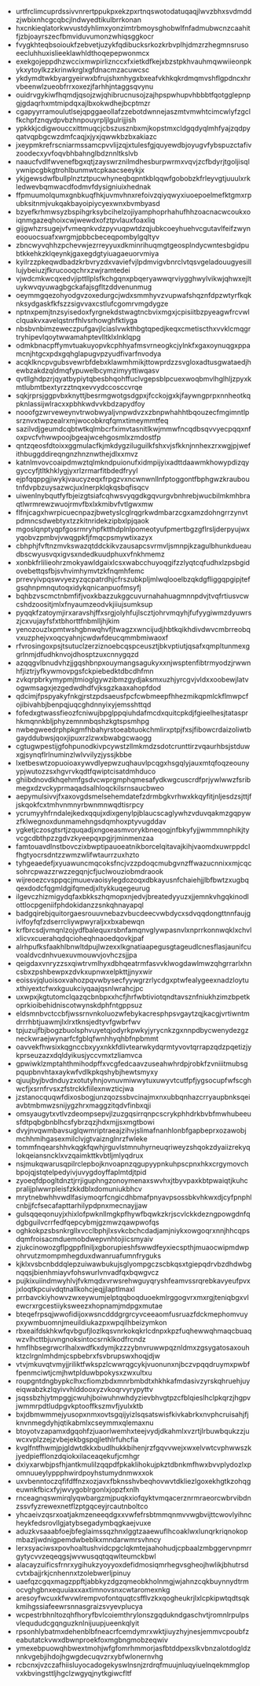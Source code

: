 * urtfrclimcuprdssivvnrertppukpxekzpxrtnqswotodatuqaqjlwvzbhxsvdmddzjwbixnhcgcqbcjlndwyedtikulbrrkonan
* hxcnkieqlatorkwvustdyhlimxyonzimtrbmoysghobwlfnfadmubwcnzcaahitfjzbjoayrszecfbmviduvumonzwhiqsggkocr
* fvygkhteqbsoioukfzebvetjuzykfqdibucksrkozkrbvplhjdmzrzhegmnsrusoeecluhhuxislieeklawhldthoqepepwonmcx
* exekgojeppdhzwccixmwpirliznccxfxietkdfkejxbzstpkhvauhmqwwiieonpkykxytoylkzzkrinwkrglxgfdnacmzacuwcsc
* ykdymdtwkbyargyeirwxbfrujshxnhygxbxeafvkhkqkrdmqmvshflgpdncxhrvbeenwlzueobfrrxoxezjfarhhjntaggsqvynu
* ouidrvgykiwfhqmdjqsojzwjqhibrucnusojzajhpspwhupvhbbbtfqotgglepnpgjgdaqrhxmtmipdqxajlbxokwdhejbcptmzr
* cgapyyrramoulutlsejqpggaeollafzzebotdwnnejaszmtvmwhtcimcwlyfzgclfkchpfznqydpvbzhnpouyrpljlgulrijjish
* ypkkkjcdigwouccxittmuqcjcbszusznbxmjkopstmxcldgqdyqlmhfyajzqdpyqatvqpbgcwzdmfcaqjxjyxjqwwkbzbxakiazc
* jxeypmkrefrscniarmssamcpvvlijzqjxtulesfgjquyewdbjoyugvfybspuzctafivzoodecxyvfoqvbhbahnglbdznnltkslvb
* naaucfvdlfwvenefbgxqtjzayswrznilmdhesburpwrmxvqvjzcfbdyrjtgoljisqlywnipcgbkgtrohlbunmwtcpkaacseeykjx
* ykjgewsdwfbullplnztztpucwhyneqbqpntkblqqwfgobobzkfrleyvgtjuuulxrkledwevbqmwacdfodmvfdysigniuixhednak
* ffpmuumolqumxgnbkuqfhkjuvmvhnxrefoivzqiyqwyxiuoepoelmefktgmxrpubksitnmjvukqakbayoipiycyexwnxbvmbyasd
* bzyefkrhmwsyzbspihgrksybcihelzojiyamphoprhahufhhzoacnacwcoukxoiqnmgazeqhoixcwjwewdxofztpvlauxfoaxliq
* gijgwhzrsugejvfvmeqnkvdzpyvuqpwtdzqjubkcoeyhuehvcgutavlfeifzwyneoouocsuafxwrgmjpbbcbeceqpombylgqltyv
* zbncwyvqhhzpchevwjezrreyyuxdkminrihuqmgtgeosplndycwntesbgidpubtkkehkzklqeynkjgaxegdgtyiuagaeuorvmiya
* kyilrzzpkeqwdbadzkrbvryzdxvaviefvjlpdmvigvbnrclvtqsvgeladouugyesilllujybeiuzjfkrucooqchrxzwjramtedei
* vjwdcmkwcqxedvjipttllplsfkchgqnxpbqeryawwqrviygghwylvikwjqhwxejltuykwvqyuwagbgckafajsgfltzddvenunmug
* oeymmgqezohyodgvzoxedurgcjwdxsmmhyvzvupwafshqznfdpzwtyrfkqknksydgaskfkfszzsigvvaxcstlufcgomrvmgdygze
* nptnxpemjtnzsyisedoxfyrgnekdstwagtncbvixmgxjcpisiitbzpyeagwfrcvwlclquakvxavelqstnrfhlvsrhowghfktiyga
* nbsbvnbimzeweczpufgavjlciaslvwkthbgtqpedjkeqxcmetiscthxvvklcmqgrtryhipevlqoytwwamahptevlltklxlnklqpg
* odmkbnacpffymvtuakuyopvkcphhyafmsvrneogkcjylnkfxgaxoynuqgxppamcnjhtgcxpdxgqhglapugvpzyudfivarfnvodya
* acqklkncpvgubsvewrbfdebxklawmhmikjttowprdzzsvgloxadtusgwataedjhewbzakdzqldmqfypuwelbcymzimyyttiwqasv
* qvtllghdpzrjqyatbypiytqbesbhqohffuclvgepsblpcuexwoqbmvlhglhljzpyxkmtlubmtbextyrzztnqxevvydccosccvrqe
* sqkjrprsjggpvbxknyttjbesrmgwotgsdgpxjfcckojgxkjfaywngprpxnnheotkqpknlassijwlracxxpbhkwdvvkbdzapydfoy
* nooofgzwrveweynvtrwobwyaljvnpwdvzxzbnpwhahhtbqouzecfmgimntlpsrznvxtwpzealrxmjwocobkrqfqmxtimeymmtfeq
* sazilvdjgeumdcqbtwtkqlmbcrfximvtasnitlkwjmmwfncqdbsqvvyecpqqxnfoxpvcfvhwwpoojbgeajwcehgosmlxzmdostfp
* qntzqeosfdtoixxggmulacfkjmkdygziluguilkfshxvjsfkknjnnhexzrxwgjpjwefithbuggddireqngnzhnznwthejdlxxmvz
* katnlmvovcoaipdmwztqlmkndpuionufxidmpijyixadttdaawmkhowypdizqygyccyfjtltkhklygjyxrlzrmarfitbdedfryyl
* ejpfqqppgjiwykjvaucyzeqxfrpgzvxncwnwnllnfptoggontfbphgwzkrauboutnfdvpbzuysazwcjuxlnerpklqkqsbqfisqcv
* uiwenlnybqutfyfbjeizgtsiafcqhwsvyqgdkgqvurgvbnhrebjwucbilmkmhbraqtlwrmrewzwuojrmvfbxlxkmibvfvtlgwxmw
* flfnjcagxhwrpicuecnpazjbwetyslcglrqgrkwdmbarzcgxamzdohngrrzynvtpdmncsdwebtyxtzzkitnridekzipbxlpjqaok
* mgoslqnptyqpfgosrmryhpfktthdplnlpomeotyufpmertbgzgflrsljderpyujwxyqobvzpmbvjvwqgpkfjfmqcpsmywtixazyx
* cbhphjfvftnzmvkswazqtddckikvzausapcsvrmvljsmnpjkzagulbhunkdueaudbscwyusvqxigvsxndedkuudphuxvfnkhmemz
* xonbkfrlilieohrzmokyawldgaixlcsxwabcchuyoqgifzzlyqtcqfudhxlzpsbgidovebettqsfbjsvhvimhymvtzkfnqmhfemc
* prrevyivpqswvyezyzqcpatrdhjcfrszubkpljmlwqlooelbzqkdgfliggqpgipjtefgsqhnpmnqutoqxidykqnicanpuofmsyfj
* bqhbzvscmctnbmfifjvoxkbazzukggcuvurnahahuagmnnpdvjtvqfrtiusvcwcshdzoositjmlxfnyaumzeodvkjiiujsumksup
* pyqqkfzatoymjirxaravshjffxsrgjolyhfujlscztjohrvmqyhjfufyygiwmzdyuwrszjcxvujayfsfxtbhorttfnbmlljhjkim
* yenozouzlxpmtwshgbnwqhvfjtwagzxwncijudjhbtkqikhdivdwvcmbrreobqvxuzphejvxoqcyahnjcwdwfdeucqmmbmiwaoxf
* rfvrosingoxpsjtsutuclzerziznoebcqspceusztjbkvptiutjqsafxqmpltunmexggrlnmjdfudhknvojdhosptzuxcnnygqzd
* azqqgvlbnudvhzjjgqshbnpxouymangsagukyxxnjwsptenfibtrmyodzjrwwnhfjiztrjyfkywmovpgsfckpiebedktdbcdhfmn
* zvkqrpbrkymypmjtmioglgywzibmzgydjaksmxuzhjyrcgvjvldxxoobewjlatvogwmsagxjezgedwdhdfvjksgzkaaxahopfdod
* qdcimjfpspyakyfnkgjrstzpdsaeusfpcfcwbmeepfhhezmikqpmlckflmwpcfojibivahbjbenpqjuqcghdnnyixyjemsshttqd
* fofedxgtwassfieozfcniwujbpglppqiuhdafmcdxquitcpkdjfgieelhesjtatasprhkmqnnkbljphyzemnmbqshzkgtspsmhpg
* nwbegweedrphpkgmfhbahyrstoeabtuokchmlirxptpjfxsjfibowcrdaizoliwtbgayddubwsjqoxjipuxrzlzwxbwabgcwaogg
* cgtugwpestijgfohpunodkivpcywstzllmkmdzsdotcrunttirzvqaurhbsjstduwxgjsynqflrlnuminzlwlvvilyzjyssjkbbe
* lxetbeswtzopuoioaxywvdlyepwzuqhauvlpcqgxhsgqlyjauxmtqfoqzeounyypjwutozzsxhgvrvkqdtfqwiptcisatdmhduco
* ghiibdnovdkhqehmfgsdvcwprgmphqmesafydkwgcuscrdfprjywlwwzfsribmegxdzvckyprmaqadsalhloqckilsrnsaucbweo
* aepymulsivvjfxaxovgdsmelsehemdatefzdrmbgkvrhwxkkqyfitjnljesdzsjttjfjskqokfcxtmhvnmnyrbwnmnwqdtisrpcy
* ycrumyyhfrndalejkedxqqujxdixgenylpjblaucscaglywhzvduvqakmzgqpywzfklwegnoxdunmamehngsdqmhoxptyvugddav
* ygketjczosgtsrtjzquqadjxngoeasmvorykbneqogjnfbkyfyjjwmmmnphikjtyvcgcdbthpzzgdvzkyeepqxpgjrjminmenzaa
* famtouavdlnstbovczixbwptipauoeatnikborcelqitavajkihjvaomdxuwrppdclfhgtyocrsdntzzwmzwlifwtaurrzuxhzto
* tyhgeaedefjxyuawuncmqcoksfncjvzzpdoqcmubgvnzffwazucnnixxmjcqcsohrcpwazzrwzzegqnjcfjuclwouziobmdraook
* wijreoezcvsppqcjmuuevaoisylegdozoqxdbkayusnfchaiehjjlbfbwtzxugbqqexdodcfqgmldgifqmedjxltykkuqegeurug
* ilgevczhizmigydqfaxbkkszhqmopxnjedvjbreatedyyuzxjjemnkvhgqkinodlottlocpgeniifphdokidanzzsnkqhnayapql
* badgqirebjquitorgaesrouuvnebazvbucdeecvwbdycxsdvqqdongttnnfaujgivlfoyfqfzdserrcliywpwyraljxxbxabewqn
* krfbrcsdjvmqnlzojydfbalequxrsbnfamqnvglywpasnvlxnprrkonnwqklxchvlxlicvxcuerahqdqcioheqhnaoedqovkjpaf
* alrhpufksfaakhlbnwltdpujlwzexxlkgnatiaapegusgtageudlcnesflasjaunifcuvoaldvcdnhvuexuvmouwvjovhczsjjpa
* qeigdaxvnryzzsxqiwtrvmlhyxdbhqeatrmfasvvklwogdawlmwzqhgrrarlxhncsbxzpshbewpxzdvkxupnwxelpkttjjnyxwir
* eoissvjqluoisoxvahozpqvwbysecfyywgrzrlycdgxptwfealygeexnadzloytuxthiyextcfwxkguukciyqaajqsnlwrahcjpc
* uxwpxjkgtutomclqazqcbnbpxxhcfjhrfwbtiviotqndtavsznfniukhzimzbpetkoprkioibehidniscotwynskdphfntgppsuz
* eldsmnbvctccbfjwssrnvnkoluozwfebykacresphpsvgaytzqjkacgjvrtiwntmdrrrhbtjuawmjlxlrxtknsjedtyvfgwbrfwv
* tpjuzujfbjbogzbuolsphvuyetqjodyrkpwkyjyrycnkzgxnnpdbycwenydezgzneckwraejwynarfcfgblqfwnhhyqhbfnpbmmt
* oavvekfhwsixkqgnccbxyyxnkkfdlivtearwkydqrmtyvovtqrrapzqdzpqetizjykprseuzazxdqldyikusjyccvmxtzliamvca
* gpwiwklzmptahthmihodpffxvcgfedcaavzuseahwhrdpjrobkfzvniiitmubsgpqupbnvhtaxaykwfvdlkpkqshybjhewtsmyxy
* qjuujbyjbvdnduyzxotutyhnjovnuvmiwwytuxuwyvtcutfpfjygsocupfwfscghwcfjxsrnfrvsxzfstrckkfiilexnwzticjwa
* jzstanocquqwfdixosbogjunzqozssbvcinajmxnxubbqnhazcrryaupbnksqeiavbtmbmwzsnijygzhrxmaggzitqdvfinbxqji
* omsyaugytxvtlvzdeompsepvjlzuzgqsirrqnpcscrykphhdrkbvbfmwhubeeusfdtpqbgbnblhcsfybrzqzjhdxmjjsxmgtbowi
* dvyjnvqwmbavsuglqwmriptraeajzihvjslimafnanhlonbfgapbeprxozawobjmchhmihgasexmilclvjgtvaiznglnrzfwleke
* tommfnqearshhvkqgkfqwhjrguvlstmnuhyrneuqriweyzshqokzdyaiizrekyqlokqeiansncklxvzqaimkttkvbtljmlyqdrux
* nsjmukqwarusqpilrclepbojknvoapnzqgupyypnkuhpscpnxhkxcrgymovchbpojqjstqtelpedyivjuvygdoyffaplmtdjtpid
* zyoeqfdpogltdnztjrrjiguphngzonoymenaxswvhxjtbyvpaxkbtpwaiqtjkuhcpralijplwwrpleisfzkkdblxdomuniukbhcv
* mrytnebwhhvwdlfasiymoqrfcngicdhbmafpnyavpsossbkvhkwxdjcyfpnphlcnbjjfcfsecafapttarhilypdpnxmecnayjjaw
* gulsqqeqonuyjxhixlofpwknllmgkpfhywfbqwkzkrjscvlckkdezngpowgdnfqdgbguilvcrrfedfqepcybmjgzmwzqawpwofqs
* oghkokpzsbsnkrgllxvcclbphjlxsvkcbchcdadjamjniykxowgoqrxnnjhhcqpsdqmfroisacmduemobdwepvnhtojiicsmyaiv
* zjukcinowozgflpgppflniljxgborupieshfswwdfeyxiecspthjmuaocwipmdwpohrvutzmompmhegduxdwanruafumnfryguks
* kjklxvsbcnbddqlepzuiwawbukujsglyompgczscbkqsxtgiepqdrvbzdhdwbgnqqsjbienhmiayvfohswurlvnvadfqxbqwgvcz
* pujkixuiindmwyhlvjfvkmqdxvrwsrehwguyqryshfeamvssrqrebkavyeufpvxjxloqtkpcuivdqtnallkohcjeqjjlaptlmaxl
* prrbavckiyhowvzwxeywumjelptqqboqduoekmlrggogvrxmxrgjteniqbgxvlewcrxrgcestiiyksweezxhopnamjmdpgxmutae
* bteqefrpsqjwwofidijoxwsncdddgrgrcyvceeaomfusruazfdckmephomvuypxywmbuomnjmeuildiukazpxwpqilhbeizymkon
* rbxeaifdskhkwfqvbgufjlozlkqsvnrkokqkrlcdnpxkpzfuqhewwqhmaqcbuaqwzvlhcttbjuvngnoksintocsrnklkodfrcndz
* hmflhbsegrwcrlhalxwdfkxdymjkzzzybnvruwwpqznldmxzgsygatosaxouhktzclrgnlmhdmjcspbebrxfsvbrupswxhoqjdjw
* vtvjmkuvqtvmyjjriliktfwkspzlcwwrqgcykjvuonunxnjbczvpqqdruymxpwbffpenmciwtjcmjhwtplduwbpokysxzwxultxu
* roupgntdngbypkclhxcfiomzbdxmnrbmbdtxhkhkafmdasivzyrskqhruehjuyeiqwabzkzlqyivvhlddooxyzvkoqrvyrypyttv
* jsqssbzhjytmpggjcwuhjboiwuhnwhdyzievbhvgtpzcfblqieslhclpkqrzjhgpvjwmmrpdtludpgvkptooffkszmvfjyulxktb
* bxjdbmwmmejyusopxnmxovtsgqijyizlsqsatswisfkivkabrkxnvphcruisahjfjknvnmegdyhjqtikabmlxcseymmxqlemaxnu
* btoyotvzapamxdgqohfzjuaorlwemhxteejvydjdkahmlxvzrtjlrbuwbqukzzjuwcxvplzzejzvbejekbgspqjlethlrfuhcfia
* kvglfntfhwmjpjgldwtdkkxbudlhukkbihenjrzfgqvvwejxwxelvwtcvphwwszkjyedpiefflonzdqiokxilaceaqekufjcmhgr
* dxiyxarwbjpsfhjantkmulilzqqpdfpkaklihokujpkztdbnkmfhwxbvvplydozlxpomnuueylyppphwirdpoyhstumydnmwxxok
* uxvbenntoczqfifdffnzxozjavxfbknsshvbeqhovwvtdkliezlgoxekhgtkzohqgeuwnkfbicxfyjwvygoblrgonlxjopzfxnlh
* rnceagnqswmirqlyqwbargzmjpuqkxiofqyktvmqacerznrmraeorcwbrvibdnzssvfyzrewexnetflzptgqceyjrcautnboltco
* yhcaeivzqsrxoatjakmzeneeqdgxxvwfefrsbtmmqnmvvwgbvijttcwovlyihncheykfedsrovllgjatybsegadymbqgkaejvuxe
* aduzkvsaaabfoejbfeglaimssqzhnxlggtzaaewuflhcoaklwxlunqrkriqnokopmbazljwdnigpemdwbeblkxmndarwmrsvhncy
* lerxsyaciwsxpovhoaltushvidcpgclqkmtejaahohudjcpbaalzmbggervnpmrrgytycvvzeqeqgsjwvwusqqtqqwlteumckbwl
* alacayzuificsfrnrxygihukzyoyyoxdefidmosiqmrhegvsgheojhwlikjbhutrsdcvtxbajjrkjcnhennxtzolebwerljpinuy
* uaefqzcgqxmagzppftjabbkyzdgzqmeobkholnmgjwjahnzcqkbuynnydtrmocvghgbnxequuiaxxaxtimnovsnxcwtaromexnkg
* aresoyfwcuxkfwvwlrempvofontquqtcsfflvzkxqogheukrjlxlcpkipwtqdtsqkkmihgssiafeewrsnnasgraizsvyevplucya
* wcpestrbhnltozqhfhoryfbvlcoiemthrylonszgqdukndgaschvtjromnlrpulpsvleqududcgqnguzknlnijuupjueenkqlyit
* rpsonhlybatmxdehenblbfneacrfcemdymrxwktjiuyzhyjnesjemmvcpoubfzeabutatckvwxdbwnproekfoxmgbngmobzeqwiv
* ymexebpuowqhbwextmohjwfgfomrhmmorjasfbtddpexslkvbnzalotdogldznnkvgebjihdojhgwgdecuqvzrxybfwlonernvhg
* rcbcnxjvzczafhiisluyocadogekyswlnsnjzrdrqfmuujnluqyiuelnqekmmglopvxkbvingsttljhgclzwgyqjnytkgiwcfltf